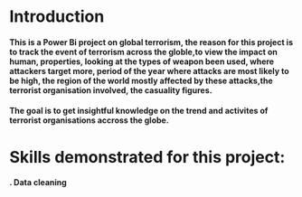 # Introduction 

#### This is a Power Bi project on global terrorism, the reason for this project is to track the event of terrorism across the globle,to view the impact on human, properties, looking at the types of weapon been used, where attackers target more, period of the year where attacks are most likely to be high, the region of the world mostly affected by these attacks,the terrorist organisation involved, the casuality figures.
#### The goal is to get insightful knowledge on the trend and activites of terrorist organisations accross the globe.

# Skills demonstrated for this project:

#### . Data cleaning
